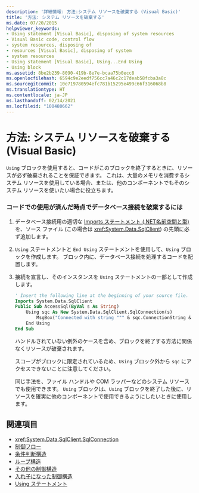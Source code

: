 ```yaml
---
description: '詳細情報: 方法:システム リソースを破棄する (Visual Basic)'
title: '方法: システム リソースを破棄する'
ms.date: 07/20/2015
helpviewer_keywords:
- Using statement [Visual Basic], disposing of system resources
- Visual Basic code, control flow
- system resources, disposing of
- resources [Visual Basic], disposing of system
- system resources
- Using statement [Visual Basic], Using...End Using
- Using block
ms.assetid: 8be2b239-8090-419b-8e7e-bcaa75b0ecc8
ms.openlocfilehash: 6594c9e2eedf756cc7a46c2c17deab58fcba3a8c
ms.sourcegitcommit: 10e719780594efc781b15295e499c66f316068b8
ms.translationtype: HT
ms.contentlocale: ja-JP
ms.lasthandoff: 02/14/2021
ms.locfileid: "100480662"
---
```

# <a name="how-to-dispose-of-a-system-resource-visual-basic"></a>方法: システム リソースを破棄する (Visual Basic)

`Using` ブロックを使用すると、コードがこのブロックを終了するときに、リソースが必ず破棄されることを保証できます。 これは、大量のメモリを消費するシステム リソースを使用している場合、または、他のコンポーネントでもそのシステム リソースを使いたい場合に役立ちます。  
  
### <a name="to-dispose-of-a-database-connection-when-your-code-is-finished-with-it"></a>コードでの使用が済んだ時点でデータベース接続を破棄するには  
  
1. データベース接続用の適切な [Imports ステートメント (.NET名前空間と型)](../../../language-reference/statements/imports-statement-net-namespace-and-type.md) を、ソース ファイル (この場合は <xref:System.Data.SqlClient>) の先頭に必ず追加します。  
  
2. `Using` ステートメントと `End Using` ステートメントを使用して、`Using` ブロックを作成します。 ブロック内に、データベース接続を処理するコードを配置します。  
  
3. 接続を宣言し、そのインスタンスを `Using` ステートメントの一部として作成します。  
  
    ```vb  
    ' Insert the following line at the beginning of your source file.  
    Imports System.Data.SqlClient  
    Public Sub AccessSql(ByVal s As String)  
        Using sqc As New System.Data.SqlClient.SqlConnection(s)  
            MsgBox("Connected with string """ & sqc.ConnectionString & """")  
        End Using  
    End Sub  
    ```  
  
     ハンドルされていない例外のケースを含め、ブロックを終了する方法に関係なくリソースが破棄されます。  
  
     スコープがブロックに限定されているため、`Using` ブロック外から `sqc` にアクセスできないことに注意してください。  
  
     同じ手法を、ファイル ハンドルや COM ラッパーなどのシステム リソースでも使用できます。 `Using` ブロックは、`Using` ブロックを終了した後に、リソースを確実に他のコンポーネントで使用できるようにしたいときに使用します。  
  
## <a name="see-also"></a>関連項目

- <xref:System.Data.SqlClient.SqlConnection>
- [制御フロー](index.md)
- [条件判断構造](decision-structures.md)
- [ループ構造](loop-structures.md)
- [その他の制御構造](other-control-structures.md)
- [入れ子になった制御構造](nested-control-structures.md)
- [Using ステートメント](../../../language-reference/statements/using-statement.md)

